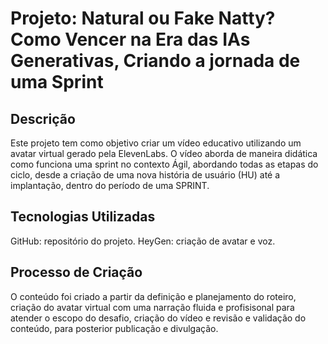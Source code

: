 # **Projeto: Natural ou Fake Natty? Como Vencer na Era das IAs Generativas, Criando a jornada de uma Sprint**

## **Descrição**
Este projeto tem como objetivo criar um vídeo educativo utilizando um avatar virtual gerado pela ElevenLabs. O vídeo aborda de maneira didática como funciona uma sprint no contexto Ágil, abordando todas as etapas do ciclo, desde a criação de uma nova história de usuário (HU) até a implantação, dentro do período de uma SPRINT.

## **Tecnologias Utilizadas**
GitHub: repositório do projeto.
HeyGen: criação de avatar e voz.

## **Processo de Criação**
O conteúdo foi criado a partir da definição e planejamento do roteiro, criação do avatar virtual com uma narração fluida e profisisonal para atender o escopo do desafio, criação do vídeo e revisão e validação do conteúdo, para posterior publicação e divulgação.


